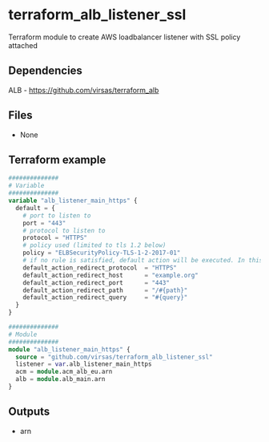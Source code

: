 # terraform_alb_listener_ssl

Terraform module to create AWS loadbalancer listener with SSL policy attached

##  Dependencies

ALB - <https://github.com/virsas/terraform_alb>

## Files

- None

## Terraform example

``` terraform
##############
# Variable
##############
variable "alb_listener_main_https" {
  default = {
    # port to listen to
    port = "443"
    # protocol to listen to
    protocol = "HTTPS"
    # policy used (limited to tls 1.2 below)
    policy = "ELBSecurityPolicy-TLS-1-2-2017-01"
    # if no rule is satisfied, default action will be executed. In this case redirect to example.org website
    default_action_redirect_protocol  = "HTTPS"
    default_action_redirect_host      = "example.org"
    default_action_redirect_port      = "443"
    default_action_redirect_path      = "/#{path}"
    default_action_redirect_query     = "#{query}"
  }
}

##############
# Module
##############
module "alb_listener_main_https" {
  source = "github.com/virsas/terraform_alb_listener_ssl"
  listener = var.alb_listener_main_https
  acm = module.acm_alb_eu.arn
  alb = module.alb_main.arn
}
```

## Outputs

- arn